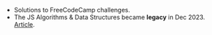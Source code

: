 - Solutions to FreeCodeCamp challenges.
- The JS Algorithms & Data Structures became **legacy** in Dec 2023. [Article](https://www.freecodecamp.org/news/learn-javascript-with-new-data-structures-and-algorithms-certification-projects/).
